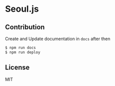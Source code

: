 # Seoul.js

## Contribution

Create and Update documentation in `docs` after then

```bash
$ npm run docs
$ npm run deploy
```

## License

MIT